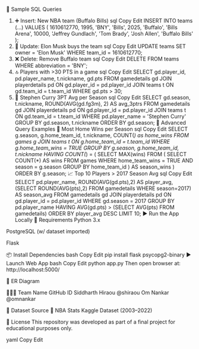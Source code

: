🧪 Sample SQL Queries
1. ➕ Insert: New NBA team (Buffalo Bills)
sql
Copy
Edit
INSERT INTO teams (...) VALUES (
  1610612770, 1995, 'BNY', 'Bills', 2025, 'Buffalo',
  'Bills Arena', 10000, 'Jeffrey Gundlach', 'Tom Brady',
  'Josh Allen', 'Buffalo Bills'
);
2. 🔄 Update: Elon Musk buys the team
sql
Copy
Edit
UPDATE teams SET owner = 'Elon Musk' WHERE team_id = 1610612770;
3. ❌ Delete: Remove Buffalo team
sql
Copy
Edit
DELETE FROM teams WHERE abbreviation = 'BNY';
4. 🔝 Players with >30 PTS in a game
sql
Copy
Edit
SELECT gd.player_id, pd.player_name, t.nickname, gd.pts
FROM gamedetails gd
JOIN playerdetails pd ON gd.player_id = pd.player_id
JOIN teams t ON gd.team_id = t.team_id
WHERE gd.pts > 30;
5. 🎯 Stephen Curry 3PT Avg per Season
sql
Copy
Edit
SELECT gd.season, t.nickname, ROUND(AVG(gd.fg3m), 2) AS avg_3ptrs
FROM gamedetails gd
JOIN playerdetails pd ON gd.player_id = pd.player_id
JOIN teams t ON gd.team_id = t.team_id
WHERE pd.player_name = 'Stephen Curry'
GROUP BY gd.season, t.nickname ORDER BY gd.season;
🧠 Advanced Query Examples
🥇 Most Home Wins per Season
sql
Copy
Edit
SELECT g.season, g.home_team_id, t.nickname, COUNT(*) as home_wins
FROM games g JOIN teams t ON g.home_team_id = t.team_id
WHERE g.home_team_wins = TRUE
GROUP BY g.season, g.home_team_id, t.nickname
HAVING COUNT(*) = (
    SELECT MAX(wins) FROM (
        SELECT COUNT(*) AS wins
        FROM games
        WHERE home_team_wins = TRUE AND season = g.season
        GROUP BY home_team_id
    ) AS season_wins
)
ORDER BY g.season;
📈 Top 10 Players > 2017 Season Avg
sql
Copy
Edit
SELECT pd.player_name, ROUND(AVG(gd.pts),2) AS player_avg,
       (SELECT ROUND(AVG(pts),2) FROM gamedetails WHERE season=2017) AS season_avg
FROM gamedetails gd
JOIN playerdetails pd ON gd.player_id = pd.player_id
WHERE gd.season = 2017
GROUP BY pd.player_name
HAVING AVG(gd.pts) > (SELECT AVG(pts) FROM gamedetails)
ORDER BY player_avg DESC LIMIT 10;
▶️ Run the App Locally
🔧 Requirements
Python 3.x

PostgreSQL (w/ dataset imported)

Flask

📦 Install Dependencies
bash
Copy
Edit
pip install flask psycopg2-binary
▶️ Launch Web App
bash
Copy
Edit
python app.py
Then open browser at:
http://localhost:5000/

📌 ER Diagram

🧑‍🤝‍🧑 Team
Name	GitHub ID
Siddharth Hiraou	@shiraou
Om Nankar	@omnankar

📂 Dataset Source
🏀 NBA Stats Kaggle Dataset (2003–2022)

📜 License
This repository was developed as part of a final project for educational purposes only.

yaml
Copy
Edit
